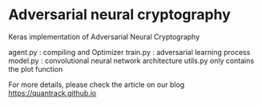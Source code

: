 # Adversarial neural cryptography
Keras implementation of Adversarial Neural Cryptography 

agent.py : compiling and Optimizer
train.py : adversarial learning process
model.py : convolutional neural network architecture
utils.py only contains the plot function

For more details, please check the article on our blog https://quantrack.github.io

